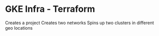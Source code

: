 # GKE Infra - Terraform

Creates a project
Creates two networks
Spins up two clusters in different geo locations

